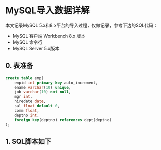 # MySQL导入数据详解

本文记录MySQL 5.x和8.x平台的导入过程，仅做记录，参考下边的SQL代码：

* MySQL 客户端 Workbench 8.x 版本
* MySQL 命令行
* MySQL Server 5.x版本

## 0. 表准备

```sql
create table emp(
    empid int primary key auto_increment,
    ename varchar(10) unique,
    job varchar(10) not null,
    mgr int,
    hiredate date,
    sal float default 0,
    comm float,
    deptno int,
    foreign key(deptno) references dept(deptno)
);
```

## 1. SQL脚本如下

```sql

```



